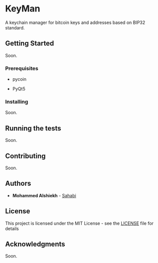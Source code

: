 # KeyMan 

A keychain manager for bitcoin keys and addresses based on BIP32 standard.

## Getting Started

Soon.

### Prerequisites

* pycoin

* PyQt5


### Installing

Soon.

## Running the tests

Soon.

## Contributing

<!--- Please read [CONTRIBUTING](CONTRIBUTING) for details on our code of conduct, and the process for submitting pull requests to us.
-->
Soon.
## Authors

* **Mohammed Alshiekh** - [Sahabi](https://github.com/Sahabi)

<!--- See also the list of [contributors](https://github.com/sahabi/keyman/) who participated in this project.
-->

## License

This project is licensed under the MIT License - see the [LICENSE](LICENSE) file for details

## Acknowledgments

Soon.
